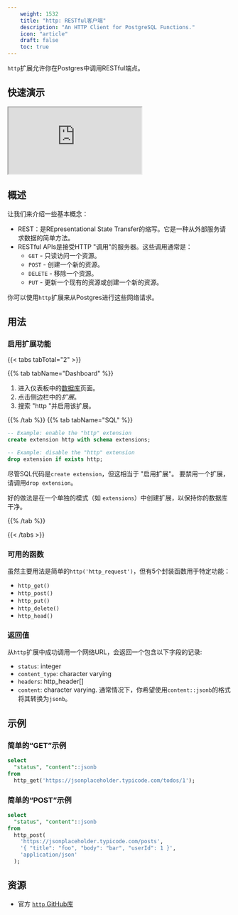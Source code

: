 ```yaml
---
    weight: 1532
    title: "http: RESTful客户端"
    description: "An HTTP Client for PostgreSQL Functions."
    icon: "article"
    draft: false
    toc: true
---
```


`http`扩展允许你在Postgres中调用RESTful端点。

## 快速演示

<div className="video-container">
  <iframe
    src="https://www.youtube-nocookie.com/embed/rARgrELRCwY"
    frameBorder="1"
    allow="accelerometer; autoplay; clipboard-write; encrypted-media; gyroscope; picture-in-picture"
    allowFullScreen
  ></iframe>
</div>

## 概述

让我们来介绍一些基本概念：

- REST：是REpresentational State Transfer的缩写。它是一种从外部服务请求数据的简单方法。
- RESTful APIs是接受HTTP "调用"的服务器。这些调用通常是：
  - `GET` - 只读访问一个资源。
  - `POST` - 创建一个新的资源。
  - `DELETE` - 移除一个资源。
  - `PUT` - 更新一个现有的资源或创建一个新的资源。

你可以使用`http`扩展来从Postgres进行这些网络请求。

## 用法

### 启用扩展功能

{{< tabs tabTotal="2" >}}


{{% tab tabName="Dashboard" %}}



1. 进入仪表板中的[数据库](https://app.supabase.com/project/_/database/tables)页面。
2. 点击侧边栏中的*扩展*。
3. 搜索 "http "并启用该扩展。



{{% /tab %}}
{{% tab tabName="SQL" %}}



```sql
-- Example: enable the "http" extension
create extension http with schema extensions;

-- Example: disable the "http" extension
drop extension if exists http;
```
尽管SQL代码是`create extension`，但这相当于 "启用扩展"。
要禁用一个扩展，请调用`drop extension`。

好的做法是在一个单独的模式（如 `extensions`）中创建扩展，以保持你的数据库干净。



{{% /tab %}}

{{< /tabs >}}

### 可用的函数

虽然主要用法是简单的`http('http_request')`，但有5个封装函数用于特定功能：

- `http_get()`
- `http_post()`
- `http_put()`
- `http_delete()`
- `http_head()`

### 返回值

从`http`扩展中成功调用一个网络URL，会返回一个包含以下字段的记录:

- `status`: integer
- `content_type`: character varying
- `headers`: http_header[]
- `content`: character varying. 通常情况下，你希望使用`content::jsonb`的格式将其转换为`jsonb`。



## 示例

### 简单的“GET”示例

```sql
select
  "status", "content"::jsonb
from
  http_get('https://jsonplaceholder.typicode.com/todos/1');
```

### 简单的“POST”示例

```sql
select
  "status", "content"::jsonb
from
  http_post(
    'https://jsonplaceholder.typicode.com/posts',
    '{ "title": "foo", "body": "bar", "userId": 1 }',
    'application/json'
  );
```

## 资源

- 官方 [`http` GitHub库](https://github.com/pramsey/pgsql-http)


